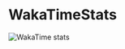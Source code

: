 # WakaTimeStats

![WakaTime stats](https://github-readme-stats.vercel.app/api/wakatime?username=Cashmereee&layout=compact)
